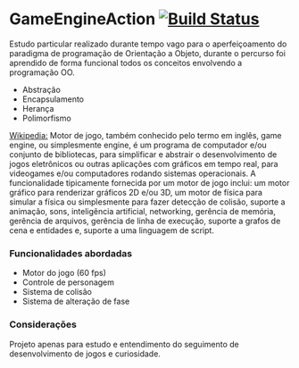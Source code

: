 # GameEngineAction [![Build Status](https://travis-ci.org/joemccann/dillinger.svg?branch=master)](https://travis-ci.org/joemccann/dillinger)
Estudo particular realizado durante tempo vago para o aperfeiçoamento do paradigma de programação de Orientação a Objeto, durante o percurso foi aprendido de forma funcional todos os conceitos envolvendo a programação OO.
* Abstração
* Encapsulamento
* Herança
* Polimorfismo

[Wikipedia:](https://pt.wikipedia.org/wiki/Motor_de_jogo) Motor de jogo, também conhecido pelo termo em inglês, game engine, ou simplesmente engine, é um programa de computador e/ou conjunto de bibliotecas, para simplificar e abstrair o desenvolvimento de jogos eletrônicos ou outras aplicações com gráficos em tempo real, para videogames e/ou computadores rodando sistemas operacionais. A funcionalidade tipicamente fornecida por um motor de jogo inclui: um motor gráfico para renderizar gráficos 2D e/ou 3D, um motor de física para simular a física ou simplesmente para fazer detecção de colisão, suporte a animação, sons, inteligência artificial, networking, gerência de memória, gerência de arquivos, gerência de linha de execução, suporte a grafos de cena e entidades e, suporte a uma linguagem de script.

### Funcionalidades abordadas
* Motor do jogo (60 fps)
* Controle de personagem
* Sistema de colisão
* Sistema de alteração de fase

### Considerações
Projeto apenas para estudo e entendimento do seguimento de desenvolvimento de jogos e curiosidade.

